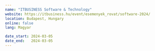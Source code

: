 ```yaml
---
name: "ITBUSINESS Software & Technology"
website: https://itbusiness.hu/event/esemenyek_rovat/software-2024/
location: Budapest, Hungary
online: false
lang: Magyar

date_start: 2024-03-05
date_end:   2024-03-05
---
```

